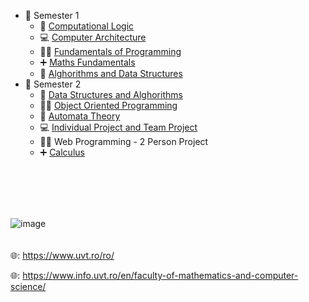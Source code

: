 - 📂 Semester 1
  - 🧮 [Computational Logic](First%20year/First%20Semester/Computational%20Logic)
  - 💻 [Computer Architecture](First%20year/First%20Semester/Computer%20Architecture)
  - 👨‍💻 [Fundamentals of Programming](First%20year/First%20Semester/Fundamentals%20of%20Programming)
  - ➕ [Maths Fundamentals](First%20year/First%20Semester/Maths%20Fundamentals)
  - 📂 [Alghorithms and Data Structures](First%20year/First%20Semester/Alghorithms%20and%20Data%20Structures)
- 📂 Semester 2
  - 📂 [Data Structures and Alghorithms](First%20year/Second%20semester/DSA)
  - 👨‍💻 [Object Oriented Programming](First%20year/Second%20semester/OOP)
  - 📝 [Automata Theory](First%20year/Second%20semester/Automata%20Theory)
  - 💻 [Individual Project and Team Project](First%20year/Second%20semester/Individual%20Project%20and%20Team%20Project/Proiect_Programare_Individual)
  - 👨‍💻 Web Programming - 2 Person Project
  - ➕ [Calculus](First%20year/Second%20semester/Calculus)
<br>
<br>
<br>
<br>

![image](https://user-images.githubusercontent.com/92999481/169172665-3f6d4261-fbe1-49f9-a9a7-93ffd468e8a4.png)
<br>
<br>
<br>
🌐: https://www.uvt.ro/ro/

🌐: https://www.info.uvt.ro/en/faculty-of-mathematics-and-computer-science/
